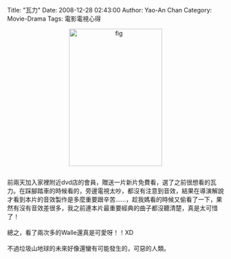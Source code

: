 Title: "瓦力"
Date: 2008-12-28 02:43:00
Author: Yao-An Chan
Category: Movie-Drama
Tags: 電影電視心得


<div class='post'>
<a onblur="try {parent.deselectBloggerImageGracefully();} catch(e) {}" href="http://2.bp.blogspot.com/_mvtDPM7iODU/SVdbbWHHjII/AAAAAAAABoo/t2c9IscJ5F8/s1600-h/walle.jpg"><img style="margin: 0px auto 10px; display: block; text-align: center; cursor: pointer; width: 216px; height: 320px;" src="http://2.bp.blogspot.com/_mvtDPM7iODU/SVdbbWHHjII/AAAAAAAABoo/t2c9IscJ5F8/s320/walle.jpg" alt="fig" id="BLOGGER_PHOTO_ID_5284793213092596866" border="0" /></a><br />前兩天加入家裡附近dvd店的會員，贈送一片新片免費看，選了之前很想看的瓦力。在踩腳踏車的時候看的，旁邊電視太吵，都沒有注意到音效，結果在導演解說才看到本片的音效製作是多麼重要跟辛苦......，趁我媽看的時候又偷看了一下，果然有沒有音效差很多，我之前連本片最重要經典的曲子都沒聽清楚，真是太可惜了！<br /><br />總之，看了兩次多的Walle還真是可愛呀！！XD<br /><br />不過垃圾山地球的未來好像還蠻有可能發生的，可惡的人類。</div>
